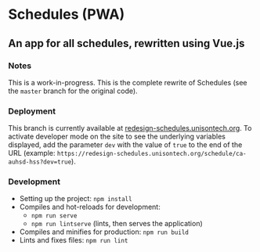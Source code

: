 # Schedules (PWA)
## An app for all schedules, rewritten using Vue.js

### Notes
This is a work-in-progress. This is the complete rewrite of Schedules (see the `master` branch for the original code).

### Deployment
This branch is currently available at [redesign-schedules.unisontech.org](https://redesign-schedules.unisontech.org). To activate developer mode on the site to see the underlying variables displayed, add the parameter `dev` with the value of `true` to the end of the URL (example: `https://redesign-schedules.unisontech.org/schedule/ca-auhsd-hss?dev=true`).

### Development
* Setting up the project: `npm install`
* Compiles and hot-reloads for development: 
    * `npm run serve`
    * `npm run lintserve` (lints, then serves the application)
* Compiles and minifies for production: `npm run build`
* Lints and fixes files: `npm run lint`